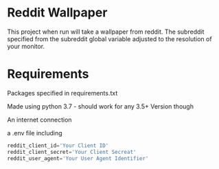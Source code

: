 # Reddit Wallpaper

This project when run will take a wallpaper from reddit. The subreddit specified from the subreddit global variable adjusted to the resolution of your monitor.

# Requirements

Packages specified in requirements.txt

Made using python 3.7 - should work for any 3.5+ Version though

An internet connection

a .env file including

```python
reddit_client_id='Your Client ID'
reddit_client_secret='Your Client Secreat'
reddit_user_agent='Your User Agent Identifier'
```